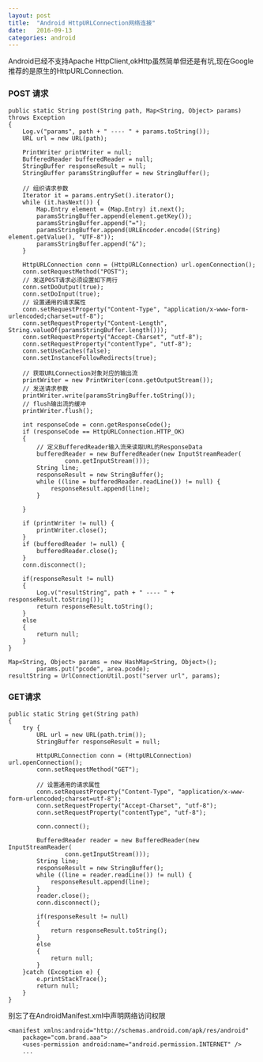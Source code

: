 ```yaml
---
layout: post
title:  "Android HttpURLConnection网络连接"
date:   2016-09-13
categories: android
---
```


Android已经不支持Apache HttpClient,okHttp虽然简单但还是有坑,现在Google推荐的是原生的HttpURLConnection.

### POST 请求

    public static String post(String path, Map<String, Object> params) throws Exception
    {
        Log.v("params", path + " ---- " + params.toString());
        URL url = new URL(path);

        PrintWriter printWriter = null;
        BufferedReader bufferedReader = null;
        StringBuffer responseResult = null;
        StringBuffer paramsStringBuffer = new StringBuffer();

        // 组织请求参数
        Iterator it = params.entrySet().iterator();
        while (it.hasNext()) {
            Map.Entry element = (Map.Entry) it.next();
            paramsStringBuffer.append(element.getKey());
            paramsStringBuffer.append("=");
            paramsStringBuffer.append(URLEncoder.encode((String) element.getValue(), "UTF-8"));
            paramsStringBuffer.append("&");
        }

        HttpURLConnection conn = (HttpURLConnection) url.openConnection();
        conn.setRequestMethod("POST");
        // 发送POST请求必须设置如下两行
        conn.setDoOutput(true);
        conn.setDoInput(true);
        // 设置通用的请求属性
        conn.setRequestProperty("Content-Type", "application/x-www-form-urlencoded;charset=utf-8");
        conn.setRequestProperty("Content-Length", String.valueOf(paramsStringBuffer.length()));
        conn.setRequestProperty("Accept-Charset", "utf-8");
        conn.setRequestProperty("contentType", "utf-8");
        conn.setUseCaches(false);
        conn.setInstanceFollowRedirects(true);

        // 获取URLConnection对象对应的输出流
        printWriter = new PrintWriter(conn.getOutputStream());
        // 发送请求参数
        printWriter.write(paramsStringBuffer.toString());
        // flush输出流的缓冲
        printWriter.flush();

        int responseCode = conn.getResponseCode();
        if (responseCode == HttpURLConnection.HTTP_OK)
        {
            // 定义BufferedReader输入流来读取URL的ResponseData
            bufferedReader = new BufferedReader(new InputStreamReader(
                    conn.getInputStream()));
            String line;
            responseResult = new StringBuffer();
            while ((line = bufferedReader.readLine()) != null) {
                responseResult.append(line);
            }

        }

        if (printWriter != null) {
            printWriter.close();
        }
        if (bufferedReader != null) {
            bufferedReader.close();
        }
        conn.disconnect();

        if(responseResult != null)
        {
            Log.v("resultString", path + " ---- " + responseResult.toString());
            return responseResult.toString();
        }
        else
        {
            return null;
        }
    }

    Map<String, Object> params = new HashMap<String, Object>();
            params.put("pcode", area.pcode);
    resultString = UrlConnectionUtil.post("server url", params);

### GET请求

    public static String get(String path)
    {
        try {
            URL url = new URL(path.trim());
            StringBuffer responseResult = null;

            HttpURLConnection conn = (HttpURLConnection) url.openConnection();
            conn.setRequestMethod("GET");

            // 设置通用的请求属性
            conn.setRequestProperty("Content-Type", "application/x-www-form-urlencoded;charset=utf-8");
            conn.setRequestProperty("Accept-Charset", "utf-8");
            conn.setRequestProperty("contentType", "utf-8");

            conn.connect();

            BufferedReader reader = new BufferedReader(new InputStreamReader(
                    conn.getInputStream()));
            String line;
            responseResult = new StringBuffer();
            while ((line = reader.readLine()) != null) {
                responseResult.append(line);
            }
            reader.close();
            conn.disconnect();

            if(responseResult != null)
            {
                return responseResult.toString();
            }
            else
            {
                return null;
            }
        }catch (Exception e) {
            e.printStackTrace();
            return null;
        }
    }

别忘了在AndroidManifest.xml中声明网络访问权限

    <manifest xmlns:android="http://schemas.android.com/apk/res/android"
        package="com.brand.aaa">
        <uses-permission android:name="android.permission.INTERNET" />
        ...